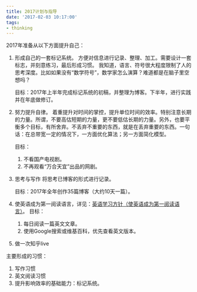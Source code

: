 ```yaml
---
title: 2017计划与指导
date: '2017-02-03 10:17:00'
tags:
- thinking
---
```


2017年准备从以下方面提升自己：


<!--more-->



1. 形成自己的一套标记系统。
   方便对信息进行记录、整理、加工。需要设计一套标志，并刻意练习，最后形成习惯。 我知道，语言、符号很大程度限制了人的思考深度。比如如果没有“数学符号”，数学家怎么演算？难道都是在脑子里空想吗？

   目标：2017年上半年完成标记系统的初稿，并整理为博客。下半年，进行实践并在年底做修订。

1. 努力提升自律。
   着重提升对时间的掌控，提升单位时间的效率。特别注意长期的力量。所谓，不要高估短期的力量，更不要低估长期的力量。另外，也要平衡多个目标，有所舍弃。不丢弃不重要的东西，就是在丢弃重要的东西。一句话：在总带宽一定的情况下，一方面优化算法；另一方面简化模型。

   目标：
   1. 不看国产电视剧。
   2. 不再观看“万合天宜”出品的网剧。



1. 思考与写作
   将思考已博客的形式进行记录。

   目标：2017年全年创作35篇博客（大约10天一篇）。


1. 使英语成为第一阅读语言，详见：[英语学习方针（使英语成为第一阅读语言）](http://imshuai.com/make-english-the-first-reading-lanuage/)。
   目标：
    1. 每日阅读一篇英文文章。
    1. 使用Google搜索或维基百科，优先查看英文版本。

1. 做一次知乎live

主要形成的习惯：

1. 写作习惯
2. 英文阅读习惯
3. 提升影响效率的基础能力：标记系统。
